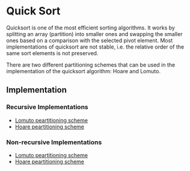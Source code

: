 # Quick Sort

Quicksort is one of the most efficient sorting algorithms. It works by splitting an array (partition) into smaller ones and swapping the smaller ones based on a comparison with the selected pivot element. Most implementations of quicksort are not stable, i.e. the relative order of the same sort elements is not preserved.

There are two different partitioning schemes that can be used in the implementation of the quicksort algorithm: Hoare and Lomuto.

## Implementation

### Recursive Implementations

* [Lomuto peartitioning scheme](./QuickSortLomutoRecursive.md)
* [Hoare peartitioning scheme](./QuickSortHoareRecursive.md)

### Non-recursive Implementations

* [Lomuto peartitioning scheme](./QuickSortLomutoNonRecursive.md)
* [Hoare peartitioning scheme](./QuickSortHoareNonRecursive.md)

